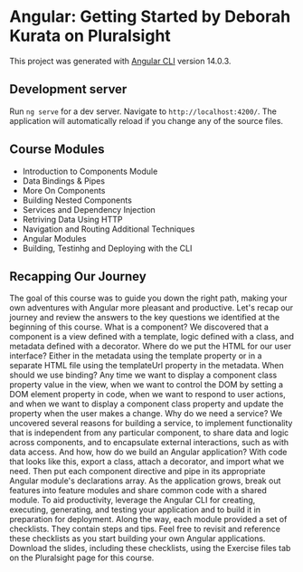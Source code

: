 # Angular: Getting Started by Deborah Kurata on Pluralsight

This project was generated with [Angular CLI](https://github.com/angular/angular-cli) version 14.0.3.

## Development server

Run `ng serve` for a dev server. Navigate to `http://localhost:4200/`. The application will automatically reload if you change any of the source files.


## Course Modules

- Introduction to Components Module
- Data Bindings & Pipes
- More On Components
- Building Nested Components
- Services and Dependency Injection
- Retriving Data Using HTTP
- Navigation and Routing Additional Techniques
- Angular Modules
- Building, Testinhg and Deploying with the CLI


## Recapping Our Journey

The goal of this course was to guide you down the right path, making your own adventures with Angular more pleasant and productive.
Let's recap our journey and review the answers to the key questions we identified at the beginning of this course.
What is a component? We discovered that a component is a view defined with a template, logic defined with a class, and metadata defined with a decorator.
Where do we put the HTML for our user interface? Either in the metadata using the template property or in a separate HTML file using the templateUrl property in the metadata.
When should we use binding? Any time we want to display a component class property value in the view, when we want to control the DOM by setting a DOM element property in code, when we want to respond to user actions, and when we want to display a component class property and update the property when the user makes a change.
Why do we need a service? We uncovered several reasons for building a service, to implement functionality that is independent from any particular component, to share data and logic across components, and to encapsulate external interactions, such as with data access.
And how, how do we build an Angular application? With code that looks like this, export a class, attach a decorator, and import what we need.
Then put each component directive and pipe in its appropriate Angular module's declarations array.
As the application grows, break out features into feature modules and share common code with a shared module.
To aid productivity, leverage the Angular CLI for creating, executing, generating, and testing your application and to build it in preparation for deployment.
Along the way, each module provided a set of checklists.
They contain steps and tips.
Feel free to revisit and reference these checklists as you start building your own Angular applications.
Download the slides, including these checklists, using the Exercise files tab on the Pluralsight page for this course.